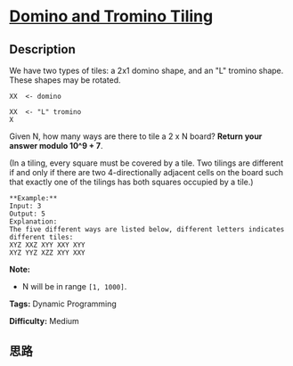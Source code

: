 # [Domino and Tromino Tiling][title]

## Description

We have two types of tiles: a 2x1 domino shape, and an "L" tromino shape.
These shapes may be rotated.
            XX  <- domino        XX  <- "L" tromino    X    

Given N, how many ways are there to tile a 2 x N board? **Return your answer
modulo 10^9 + 7**.

(In a tiling, every square must be covered by a tile. Two tilings are
different if and only if there are two 4-directionally adjacent cells on the
board such that exactly one of the tilings has both squares occupied by a
tile.)
            **Example:**    Input: 3    Output: 5    Explanation:     The five different ways are listed below, different letters indicates different tiles:    XYZ XXZ XYY XXY XYY    XYZ YYZ XZZ XYY XXY

**Note:**

  * N  will be in range `[1, 1000]`.




**Tags:** Dynamic Programming

**Difficulty:** Medium

## 思路

[title]: https://leetcode.com/problems/domino-and-tromino-tiling

